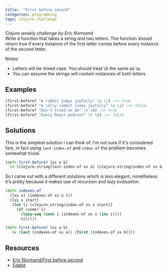 ```yaml
---
title:  "First before second"
categories: programming
tags: clojure challenge
---
```

*Clojure weekly challenge by Eric Normand*  
Write a function that takes a string and two letters. The function should return true if every instance of the first letter comes before every instance of the second letter.

Notes:

- Letters will be mixed case. You should treat \A the same as \a.
- You can assume the strings will contain instances of both letters.

## Examples

```clojure
(first-before? "A rabbit jumps joyfully" \a \j) ;=> true
(first-before? "A jolly rabbit jumps joyfully" \a \j) ;=> false
(first-before? "Don't tread on me" \t \m) ;=> true
(first-before? "Every React podcast" \t \d) ;=> false
```

## Solutions

This is the simplest solution I can think of. I'm not sure if it's considered fare, in fact using `last-index-of` and `index-of` the problem becomes somewhat trivial.

```clojure
(defn first-before? [xs a b]
  (< (clojure.string/last-index-of xs a) (clojure.string/index-of xs b)))
```

So I came out with a different solutions which is less elegant, nonetheless it's pretty because it makes use of *recursion* and *lazy evaluation*.

```clojure
(defn indexes-of
  ([xs x] (indexes-of xs x 0))
  ([xs x start]
   (let [i (clojure.string/index-of xs x start)]
     (if (some? i)
       (lazy-seq (cons i (indexes-of xs x (inc i))))
       nil))))

(defn first-before? [xs a b]
   (< (last (indexes-of xs a)) (first (indexes-of xs b))))
```

## Resources

- [Eric Normand/First before second](https://gist.github.com/ericnormand/18a6858ea77c0a306bc75e4b3d7c5ce6)
- [Edabit](https://edabit.com/challenge/D6XfxhRobdQvbKX4v)
